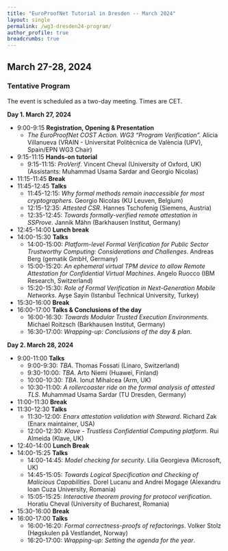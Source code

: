 ```yaml
---
title: "EuroProofNet Tutorial in Dresden -- March 2024"
layout: single
permalink: /wg3-dresden24-program/
author_profile: true
breadcrumbs: true
---
```


## March 27-28, 2024

### Tentative Program

The event is scheduled as a two-day meeting. Times are CET.

**Day 1. March 27, 2024**

* 9:00-9:15 **Registration, Opening & Presentation**
  - *The EuroProofNet COST Action. WG3 “Program Verification”.* Alicia Villanueva (VRAIN - Universitat Politècnica de València (UPV), Spain/EPN WG3 Chair)
* 9:15-11:15 **Hands-on tutorial**
  - 9:15-11:15: *ProVerif*. Vincent Cheval (University of Oxford, UK) (Assistants: Muhammad Usama Sardar and Georgio Nicolas)
* 11:15-11:45 **Break**
* 11:45-12:45 **Talks**
  - 11:45-12:15: *Why formal methods remain inaccessible for most cryptographers*. Georgio Nicolas (KU Leuven, Belgium)
  - 12:15-12:35: *Attested CSR*. Hannes Tschofenig (Siemens, Austria)
  - 12:35-12:45: *Towards formally-verified remote attestation in SSProve*. Jannik Mähn (Barkhausen Institut, Germany)
* 12:45-14:00 **Lunch break** 
* 14:00-15:30 **Talks** 
  - 14:00-15:00: *Platform-level Formal Verification for Public Sector Trustworthy Computing: Considerations and Challenges*. Andreas Berg (gematik GmbH, Germany)
  - 15:00-15:20: *An ephemeral virtual TPM device to allow Remote Attestation for Confidential Virtual Machines*. Angelo Ruocco (IBM Research, Switzerland)
  - 15:20-15:30: *Role of Formal Verification in Next-Generation Mobile Networks*. Ayşe Sayin (Istanbul Technical University, Turkey)
* 15:30-16:00 **Break** 
* 16:00-17:00 **Talks & Conclusions of the day**
  - 16:00-16:30: *Towards Modular Trusted Execution Environments*. Michael Roitzsch (Barkhausen Institut, Germany)
  - 16:30-17:00: *Wrapping-up: Conclusions of the day & plan*. 

**Day 2. March 28, 2024**
* 9:00-11:00 **Talks** 
  - 9:00-9:30: *TBA*. Thomas Fossati (Linaro, Switzerland)
  - 9:30-10:00: *TBA*. Arto Niemi (Huawei, Finland)
  - 10:00-10:30: *TBA*. Ionut Mihalcea (Arm, UK)
  - 10:30-11:00: *A rollercoaster ride on the formal analysis of attested TLS*. Muhammad Usama Sardar (TU Dresden, Germany)
* 11:00-11:30 **Break**
* 11:30-12:30 **Talks**
  - 11:30-12:00: *Enarx attestation validation with Steward*. Richard Zak (Enarx maintainer, USA)
  - 12:00-12:30: *Klave - Trustless Confidential Computing platform*. Rui Almeida (Klave, UK)
* 12:40-14:00 **Lunch Break**
* 14:00-15:25 **Talks** 
  - 14:00-14:45: *Model checking for security*. Lilia Georgieva (Microsoft, UK)
  - 14:45-15:05: *Towards Logical Specification and Checking of Malicious Capabilities*. Dorel Lucanu and Andrei Mogage (Alexandru Ioan Cuza University, Romania)
  - 15:05-15:25: *Interactive theorem proving for protocol verification*. Horatiu Cheval (University of Bucharest, Romania)
* 15:30-16:00 **Break**
* 16:00-17:00 **Talks** 
  - 16:00-16:20: *Formal correctness-proofs of refactorings*. Volker Stolz (Høgskulen på Vestlandet, Norway)
  - 16:20-17:00: *Wrapping-up: Setting the agenda for the year*. 
  

